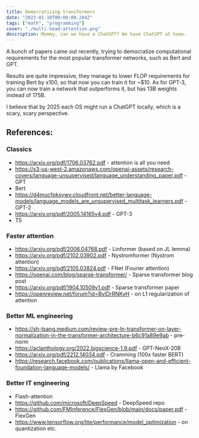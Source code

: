 ```yaml
---
title: Democratizing transformers
date: "2023-01-10T00:00:00.284Z"
tags: ["math", "programming"]
cover: "./multi-head-attention.png"
description: Mommy, can we have a ChatGPT? We have ChatGPT at home. 
---
```


A bunch of papers came out recently, trying to democratize computational requirements
for the most popular transformer networks, such as Bert and GPT.

Results are quite impressive, they manage to lower FLOP requirements for training Bert by x100,
so that now you can train it for ~$10. As for GPT-3, you can now train a network that outperforms
it, but has 13B weights instead of 175B.

I believe that by 2025 each OS might run a ChatGPT locally, which is a scary, scary perspective.

## References:

### Classics
* https://arxiv.org/pdf/1706.03762.pdf - attention is all you need
* https://s3-us-west-2.amazonaws.com/openai-assets/research-covers/language-unsupervised/language_understanding_paper.pdf - GPT
* Bert
* https://d4mucfpksywv.cloudfront.net/better-language-models/language_models_are_unsupervised_multitask_learners.pdf - GPT-2
* https://arxiv.org/pdf/2005.14165v4.pdf - GPT-3
* T5

### Faster attention
* https://arxiv.org/pdf/2006.04768.pdf - Linformer (based on JL lemma)
* https://arxiv.org/pdf/2102.03902.pdf - Nystromformer (Nystrom attention)
* https://arxiv.org/pdf/2105.03824.pdf - FNet (Fourier attention)
* https://openai.com/blog/sparse-transformer/ - Sparse transformer blog post
* https://arxiv.org/pdf/1904.10509v1.pdf - Sparse transformer paper
* https://openreview.net/forum?id=BylDrRNKvH - on L1 regularization of attention

### Better ML engineering
* https://sh-tsang.medium.com/review-pre-ln-transformer-on-layer-normalization-in-the-transformer-architecture-b6c91a89e9ab - pre-norm
* https://aclanthology.org/2022.bigscience-1.9.pdf - GPT-NeoX-20B
* https://arxiv.org/pdf/2212.14034.pdf - Cramming (100x faster BERT)
* https://research.facebook.com/publications/llama-open-and-efficient-foundation-language-models/ - Llama by Facebook

### Better IT engineering
* Flash-attention
* https://github.com/microsoft/DeepSpeed - DeepSpeed repo
* https://github.com/FMInference/FlexGen/blob/main/docs/paper.pdf - FlexGen
* https://www.tensorflow.org/lite/performance/model_optimization - on quantization etc.